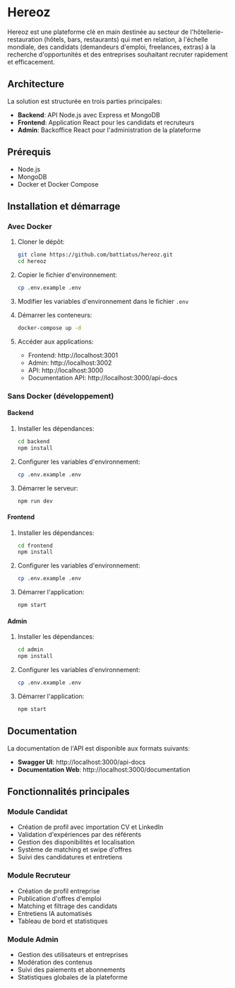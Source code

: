 
# Hereoz 
Hereoz est une plateforme clé en main destinée au secteur de l'hôtellerie-restauration (hôtels, bars, restaurants) qui met en relation, à l'échelle mondiale, des candidats (demandeurs d'emploi, freelances, extras) à la recherche d'opportunités et des entreprises souhaitant recruter rapidement et efficacement.

## Architecture

La solution est structurée en trois parties principales:

- **Backend**: API Node.js avec Express et MongoDB
- **Frontend**: Application React pour les candidats et recruteurs
- **Admin**: Backoffice React pour l'administration de la plateforme

## Prérequis

- Node.js
- MongoDB 
- Docker et Docker Compose  

## Installation et démarrage

### Avec Docker

1. Cloner le dépôt:
   ```bash
   git clone https://github.com/battiatus/hereoz.git
   cd hereoz
   ```

2. Copier le fichier d'environnement:
   ```bash
   cp .env.example .env
   ```

3. Modifier les variables d'environnement dans le fichier `.env`

4. Démarrer les conteneurs:
   ```bash
   docker-compose up -d
   ```

5. Accéder aux applications:
   - Frontend: http://localhost:3001
   - Admin: http://localhost:3002
   - API: http://localhost:3000
   - Documentation API: http://localhost:3000/api-docs

### Sans Docker (développement)

#### Backend

1. Installer les dépendances:
   ```bash
   cd backend
   npm install
   ```

2. Configurer les variables d'environnement:
   ```bash
   cp .env.example .env
   ```

3. Démarrer le serveur:
   ```bash
   npm run dev
   ```

#### Frontend

1. Installer les dépendances:
   ```bash
   cd frontend
   npm install
   ```

2. Configurer les variables d'environnement:
   ```bash
   cp .env.example .env
   ```

3. Démarrer l'application:
   ```bash
   npm start
   ```

#### Admin

1. Installer les dépendances:
   ```bash
   cd admin
   npm install
   ```

2. Configurer les variables d'environnement:
   ```bash
   cp .env.example .env
   ```

3. Démarrer l'application:
   ```bash
   npm start
   ```

## Documentation

La documentation de l'API est disponible aux formats suivants:

- **Swagger UI**: http://localhost:3000/api-docs
- **Documentation Web**: http://localhost:3000/documentation

## Fonctionnalités principales

### Module Candidat

- Création de profil avec importation CV et LinkedIn
- Validation d'expériences par des référents
- Gestion des disponibilités et localisation
- Système de matching et swipe d'offres
- Suivi des candidatures et entretiens

### Module Recruteur

- Création de profil entreprise
- Publication d'offres d'emploi
- Matching et filtrage des candidats
- Entretiens IA automatisés
- Tableau de bord et statistiques

### Module Admin

- Gestion des utilisateurs et entreprises
- Modération des contenus
- Suivi des paiements et abonnements
- Statistiques globales de la plateforme
